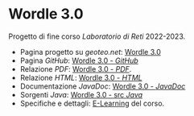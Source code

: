 # Wordle 3.0

Progetto di fine corso *Laboratorio di Reti* 2022-2023.

- Pagina progetto su *geoteo.net*: [Wordle 3.0](https://github.com/matteogiorgi/wordle/tree/master)
- Pagina *GitHub*: [Wordle 3.0 - *GitHub*](https://github.com/matteogiorgi/wordle/tree/master)
- Relazione *PDF*: [Wordle 3.0 - *PDF*](https://www.geoteo.net/wordle/relazione/relazione.pdf).
- Relazione *HTML*: [Wordle 3.0 - *HTML*](https://www.geoteo.net/wordle/relazione/notes/relazione.html)
- Documentazione *JavaDoc*: [Wordle 3.0 - *JavaDoc*](https://www.geoteo.net/wordle/doc/allclasses-index.html)
- Sorgenti *Java*: [Wordle 3.0 - src *Java*](https://github.com/matteogiorgi/wordle/tree/master/src)
- Specifiche e dettagli: [E-Learning](https://elearning.di.unipi.it/mod/assign/view.php?id=15600) del corso.
